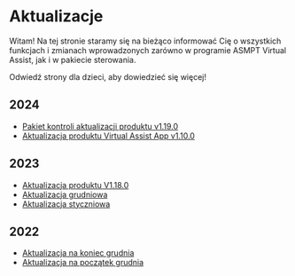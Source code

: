# Aktualizacje

Witam! Na tej stronie staramy się na bieżąco informować Cię o wszystkich funkcjach i zmianach wprowadzonych zarówno w programie ASMPT Virtual Assist, jak i w pakiecie sterowania.

Odwiedź strony dla dzieci, aby dowiedzieć się więcej!

## 2024

- [Pakiet kontroli aktualizacji produktu v1.19.0](2024/product_update_control_suite_v1.19.0.en.md)
- [Aktualizacja produktu Virtual Assist App v1.10.0](2024/product_update_native_assistant_v1.10.0.en.md)

## 2023

- [Aktualizacja produktu V1.18.0](2023/v1.18.0.en.md)
- [Aktualizacja grudniowa](2023/december_update.pl.md)
- [Aktualizacja styczniowa](2023/late_jan_update.md)

## 2022

- [Aktualizacja na koniec grudnia](2022/2022-late-dec-update.md)
- [Aktualizacja na początek grudnia](2022/2022-early_dec_updated.md)


